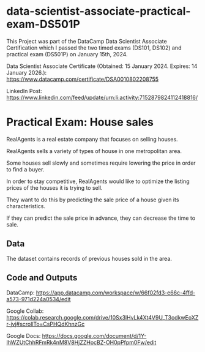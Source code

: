 # data-scientist-associate-practical-exam-DS501P
This Project was part of the DataCamp Data Scientist Associate Certification which I passed the two timed exams (DS101, DS102) and practical exam (DS501P) on January 15th, 2024. 

Data Scientist Associate Certificate (Obtained: 15 January 2024. Expires: 14 January 2026.): https://www.datacamp.com/certificate/DSA0010802208755

LinkedIn Post: https://www.linkedin.com/feed/update/urn:li:activity:7152879824112418816/

# Practical Exam: House sales

RealAgents is a real estate company that focuses on selling houses.

RealAgents sells a variety of types of house in one metropolitan area.

Some houses sell slowly and sometimes require lowering the price in order to find a buyer.

In order to stay competitive, RealAgents would like to optimize the listing prices of the houses it is trying to sell.

They want to do this by predicting the sale price of a house given its characteristics.

If they can predict the sale price in advance, they can decrease the time to sale.

## Data

The dataset contains records of previous houses sold in the area.

## Code and Outputs

DataCamp: https://app.datacamp.com/workspace/w/66f02fd3-e66c-4ffd-a573-971d224a0534/edit 

Google Collab: https://colab.research.google.com/drive/10Sx3lHvLk4Xt4V9U_T3odkwEoXZr-jvj#scrollTo=CsPHQdKhnzGc

Google Docs: https://docs.google.com/document/d/1Y-IhWZUtChhRFmRk4nM8V8HjZZHocBZ-OH0pPfpm0Fw/edit
